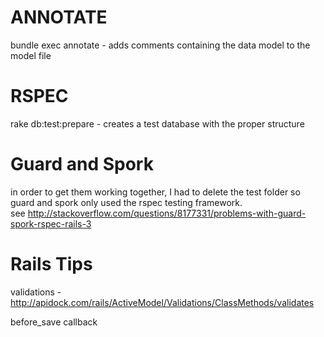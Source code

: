 
ANNOTATE
===============
bundle exec annotate - adds comments containing the data model to the model
file


RSPEC
===============
rake db:test:prepare - creates a test database with the proper structure

Guard and Spork
=================
in order to get them working together, I had to delete the test folder so 
guard and spork only used the rspec testing framework.  
see http://stackoverflow.com/questions/8177331/problems-with-guard-spork-rspec-rails-3


Rails Tips
============
validations - http://apidock.com/rails/ActiveModel/Validations/ClassMethods/validates

before_save callback
